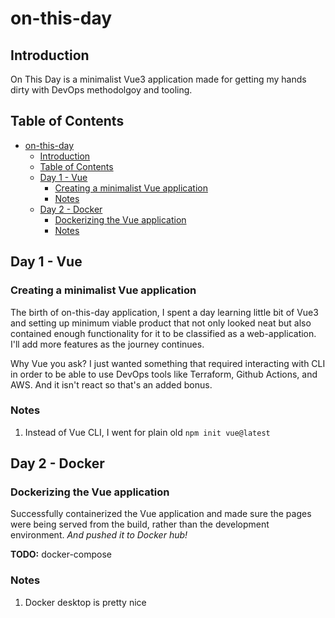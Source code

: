 # on-this-day

## Introduction

On This Day is a minimalist Vue3 application made for getting my hands dirty with DevOps methodolgoy and tooling.

## Table of Contents

- [on-this-day](#on-this-day)
  - [Introduction](#introduction)
  - [Table of Contents](#table-of-contents)
  - [Day 1 - Vue](#day-1---vue)
    - [Creating a minimalist Vue application](#creating-a-minimalist-vue-application)
    - [Notes](#notes)
  - [Day 2 - Docker](#day-2---docker)
    - [Dockerizing the Vue application](#dockerizing-the-vue-application)
    - [Notes](#notes-1)

## Day 1 - Vue

### Creating a minimalist Vue application

The birth of on-this-day application, I spent a day learning little bit of Vue3 and setting up minimum viable product that not only looked neat but also contained enough functionality for it to be classified as a web-application. I'll add more features as the journey continues.

Why Vue you ask? I just wanted something that required interacting with CLI in order to be able to use DevOps tools like Terraform, Github Actions, and AWS. And it isn't react so that's an added bonus.

### Notes

1. Instead of Vue CLI, I went for plain old `npm init vue@latest`

## Day 2 - Docker

### Dockerizing the Vue application

Successfully containerized the Vue application and made sure the pages were being served from the build, rather than the development environment. *And pushed it to Docker hub!*  

**TODO:** docker-compose


### Notes

1. Docker desktop is pretty nice
